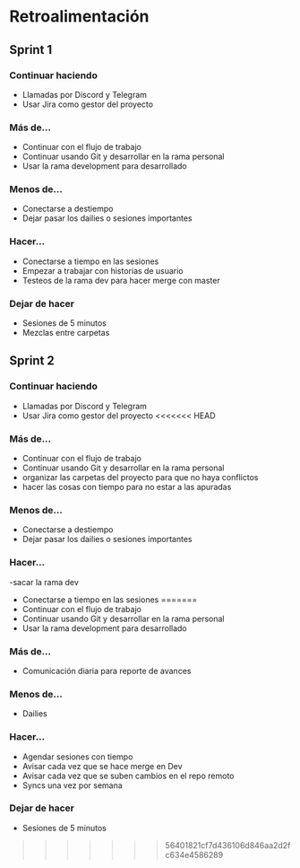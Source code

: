 # Retroalimentación
## Sprint 1
### Continuar haciendo
- Llamadas por Discord y Telegram
- Usar Jira como gestor del proyecto
### Más de...
- Continuar con el flujo de trabajo
- Continuar usando Git y desarrollar en la rama personal
- Usar la rama development para desarrollado
### Menos de...
- Conectarse a destiempo
- Dejar pasar los dailies o sesiones importantes
### Hacer...
- Conectarse a tiempo en las sesiones
- Empezar a trabajar con historias de usuario
- Testeos de la rama dev para hacer merge con master
### Dejar de hacer
- Sesiones de 5 minutos
- Mezclas entre carpetas
## Sprint 2
### Continuar haciendo
- Llamadas por Discord y Telegram
- Usar Jira como gestor del proyecto
<<<<<<< HEAD
### Más de...
- Continuar con el flujo de trabajo
- Continuar usando Git y desarrollar en la rama personal
- organizar las carpetas del proyecto para que no haya conflictos
- hacer las cosas con tiempo para no estar a las apuradas
### Menos de...
- Conectarse a destiempo
- Dejar pasar los dailies o sesiones importantes

### Hacer...
-sacar la rama dev
- Conectarse a tiempo en las sesiones
=======
- Continuar con el flujo de trabajo
- Continuar usando Git y desarrollar en la rama personal
- Usar la rama development para desarrollado
### Más de...
- Comunicación diaria para reporte de avances
### Menos de...
- Dailies
### Hacer...
- Agendar sesiones con tiempo
- Avisar cada vez que se hace merge en Dev
- Avisar cada vez que se suben cambios en el repo remoto
- Syncs una vez por semana
### Dejar de hacer
- Sesiones de 5 minutos

>>>>>>> 56401821cf7d436106d846aa2d2fc634e4586289
